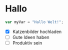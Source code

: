 # Hallo
``` javascript
var myVar = "Hallo Welt!";
```
- [x] Katzenbilder hochladen
- [ ] Gute Ideen haben
- [ ] Produktiv sein
